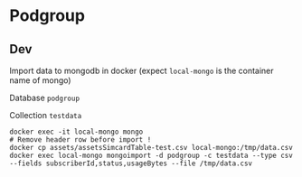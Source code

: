 # Podgroup

## Dev

Import data to mongodb in docker (expect `local-mongo` is the container name of mongo)

Database `podgroup`

Collection `testdata`

```
docker exec -it local-mongo mongo
# Remove header row before import !
docker cp assets/assetsSimcardTable-test.csv local-mongo:/tmp/data.csv
docker exec local-mongo mongoimport -d podgroup -c testdata --type csv --fields subscriberId,status,usageBytes --file /tmp/data.csv
```
